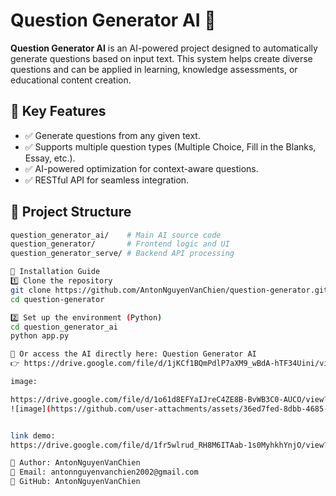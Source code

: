 # Question Generator AI 🚀

**Question Generator AI** is an AI-powered project designed to automatically generate questions based on input text. This system helps create diverse questions and can be applied in learning, knowledge assessments, or educational content creation.

## 🌟 Key Features
- ✅ Generate questions from any given text.
- ✅ Supports multiple question types (Multiple Choice, Fill in the Blanks, Essay, etc.).
- ✅ AI-powered optimization for context-aware questions.
- ✅ RESTful API for seamless integration.

## 📂 Project Structure
```bash
question_generator_ai/    # Main AI source code
question_generator/       # Frontend logic and UI
question_generator_serve/ # Backend API processing

🚀 Installation Guide
1️⃣ Clone the repository
git clone https://github.com/AntonNguyenVanChien/question-generator.git
cd question-generator

2️⃣ Set up the environment (Python)
cd question_generator_ai
python app.py

🔗 Or access the AI directly here: Question Generator AI 
👉 https://drive.google.com/file/d/1jKCf1BQmPdlP7aXM9_wBdA-hTF34Uini/view?usp=drive_link 👈

image:

https://drive.google.com/file/d/1o61d8EFYaIJreC4ZE8B-BvWB3C0-AUCO/view?usp=sharing
![image](https://github.com/user-attachments/assets/36ed7fed-8dbb-4685-9810-41ddba2ad366)


link demo:
https://drive.google.com/file/d/1fr5wlrud_RH8M6ITAab-1s0MyhkhYnjO/view?usp=sharing

📌 Author: AntonNguyenVanChien
📧 Email: antonnguyenvanchien2002@gmail.com
🔗 GitHub: AntonNguyenVanChien


